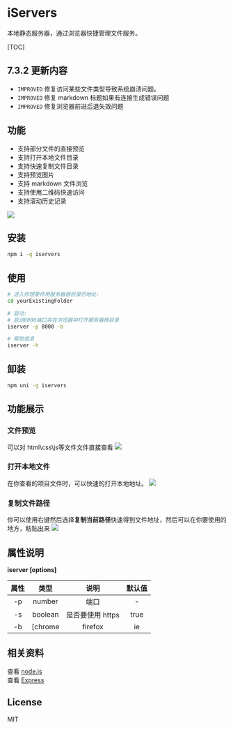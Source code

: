 # iServers 

本地静态服务器，通过浏览器快捷管理文件服务。

[TOC]

## 7.3.2 更新内容
- `IMPROVED` 修复访问某些文件类型导致系统崩溃问题。
- `IMPROVED` 修复 markdown 标题如果有连接生成错误问题
- `IMPROVED` 修复浏览器前进后退失效问题

## 功能      
- 支持部分文件的直接预览
- 支持打开本地文件目录
- 支持快速复制文件目录  
- 支持预览图片
- 支持 markdown 文件浏览
- 支持使用二维码快速访问
- 支持滚动历史记录

![](http://wx3.sinaimg.cn/large/9444af88gy1fuxazeqwtcj20go0c5abm.jpg)

## 安装
```bash
npm i -g iservers
```


## 使用
```bash
# 进入你想要作用服务器根目录的地址:
cd yourExistingFolder

# 启动:
# 启动8000端口并在浏览器中打开服务器根目录
iserver -p 8000 -b

# 帮助信息
iserver -h
```

## 卸装
```bash
npm uni -g iservers
```

## 功能展示 
### 文件预览
可以对 html\css\js等文件文件直接查看
![](http://wx2.sinaimg.cn/large/9444af88gy1fvnwqla3aig20lw0e7jv3.gif)

### 打开本地文件
在你查看的项目文件时，可以快速的打开本地地址。
![](http://wx3.sinaimg.cn/large/9444af88gy1fvnwqugwvsg20lw0e7jyt.gif)

### 复制文件路径
你可以使用右键然后选择**复制当前路径**快速得到文件地址，然后可以在你要使用的地方，粘贴出来
![](http://wx1.sinaimg.cn/mw690/9444af88gy1fvnwr0ttkaj20h60dkq3v.jpg)


## 属性说明
**iserver [options]**

| 属性 | 类型 | 说明 | 默认值 |
|:---:|:---:|:---:|:---:|
| -p | number | 端口 | - |
| -s | boolean | 是否要使用 https | true |
| -b | [chrome|firefox|ie|opera] | 指定打开浏览器 | 默认浏览器 |


## 相关资料  

查看 [node.js](https://nodejs.org/)  
查看 [Express](http://expressjs.com/)  


## License

MIT
